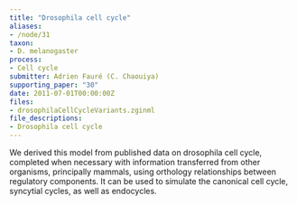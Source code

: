 ```yaml
---
title: "Drosophila cell cycle"
aliases:
- /node/31
taxon: 
- D. melanogaster
process: 
- Cell cycle
submitter: Adrien Fauré (C. Chaouiya)
supporting_paper: "30"
date: 2011-07-01T00:00:00Z
files: 
- drosophilaCellCycleVariants.zginml
file_descriptions: 
- Drosophila cell cycle
---
```



We derived this model from published data on drosophila cell cycle, completed
when necessary with information transferred from other organisms, principally
mammals, using orthology relationships between regulatory components. It can
be used to simulate the canonical cell cycle, syncytial cycles, as well as
endocycles.


